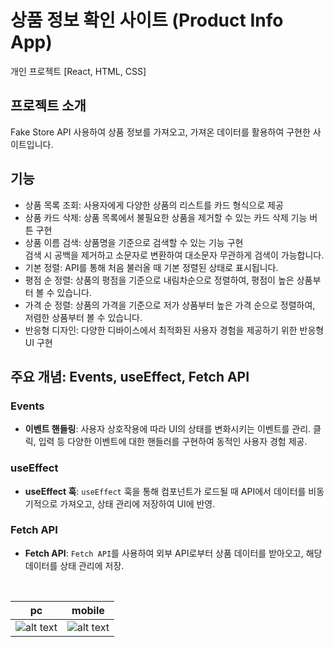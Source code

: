 # 상품 정보 확인 사이트 (Product Info App)

개인 프로젝트 [React, HTML, CSS]

## 프로젝트 소개

Fake Store API 사용하여 상품 정보를 가져오고, 가져온 데이터를 활용하여 구현한 사이트입니다.

## 기능

- 상품 목록 조회: 사용자에게 다양한 상품의 리스트를 카드 형식으로 제공
- 상품 카드 삭제: 상품 목록에서 불필요한 상품을 제거할 수 있는 카드 삭제 기능 버튼 구현
- 상품 이름 검색: 상품명을 기준으로 검색할 수 있는 기능 구현   
검색 시 공백을 제거하고 소문자로 변환하여 대소문자 무관하게 검색이 가능합니다.
- 기본 정렬: API를 통해 처음 불러올 때 기본 정렬된 상태로 표시됩니다.
- 평점 순 정렬: 상품의 평점을 기준으로 내림차순으로 정렬하여, 평점이 높은 상품부터 볼 수 있습니다.
- 가격 순 정렬: 상품의 가격을 기준으로 저가 상품부터 높은 가격 순으로 정렬하여, 저렴한 상품부터 볼 수 있습니다.
- 반응형 디자인: 다양한 디바이스에서 최적화된 사용자 경험을 제공하기 위한 반응형 UI 구현


## 주요 개념: Events, useEffect, Fetch API
### Events

- **이벤트 핸들링**: 사용자 상호작용에 따라 UI의 상태를 변화시키는 이벤트를 관리. 클릭, 입력 등 다양한 이벤트에 대한 핸들러를 구현하여 동적인 사용자 경험 제공.

### useEffect

- **useEffect 훅**: `useEffect` 훅을 통해 컴포넌트가 로드될 때 API에서 데이터를 비동기적으로 가져오고, 상태 관리에 저장하여 UI에 반영.

### Fetch API

- **Fetch API**: `Fetch API`를 사용하여 외부 API로부터 상품 데이터를 받아오고, 해당 데이터를 상태 관리에 저장.

<br>

| pc                       | mobile                   |
| ------------------------ | ------------------------ |
| ![alt text](image-1.png) | ![alt text](image-2.png) |

